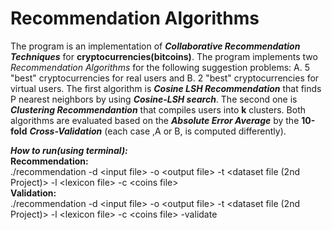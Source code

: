 # Recommendation Algorithms    
The program is an implementation of **_Collaborative Recommendation Techniques_** for **cryptocurrencies(bitcoins)**. The program implements two _Recommendation Algorithms_ for the following suggestion problems: A. 5 "best" cryptocurrencies for real users and B. 2 "best" cryptocurrencies for virtual users. The first algorithm is **_Cosine LSH Recommendation_** that finds P nearest neighbors by using **_Cosine-LSH search_**. The second one is **_Clustering Recommendantion_** that compiles users into **k** clusters. Both algorithms are evaluated based on the **_Absolute Error Average_** by the **10-fold** **_Cross-Validation_** (each case ,A or B, is computed differently).

**_How to run(using terminal):_**  
**Recommendation:**  
./recommendation -d \<input file> -o \<output file> -t \<dataset file (2nd Project)> -l \<lexicon file> -c \<coins file>  
**Validation:**  
./recommendation -d \<input file> -o \<output file> -t \<dataset file (2nd Project)> -l \<lexicon file> -c \<coins file> -validate

